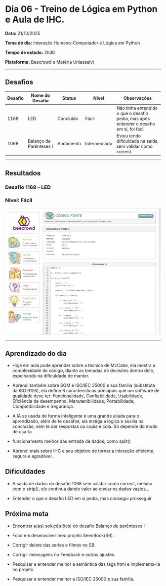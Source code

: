 # Dia 06 - Treino de Lógica em Python e Aula de IHC.

**Data:** 21/10/2025

**Tema do dia:** Interação Humano-Computador e Lógica em Python

**Tempo de estudo:** 2h30

**Plataforma:** Beecrowd e Matéria Uniasselvi

---

## Desafios

| Desafio | Nome do Desafio         | Status    | Nível         | Observações                                                                             |
| ------- | ----------------------- | --------- | ------------- | --------------------------------------------------------------------------------------- |
| 1168    | LED                     | Concluído | Fácil         | Não tinha entendido o que o desafio pedia, mas após entender o desafio em si, foi fácil |
| 1068    | Balanço de Parênteses I | Andamento | Intermediário | Estou tendo dificuldade na saída, sem validar como correct                              |

---

## Resultados

### Desafio 1168 – LED

### Nível: Fácil

![Print desafio 1168 - LED](prints/desafio1168.png)

---

## Aprendizado do dia

- Hoje em aula pude aprender sobre a técnica de McCabe, ela mostra a complexidade do código, diante as tomadas de decisões dentro dele, espelhando na dificuldade de manter.

- Aprendi também sobre SQM e ISO/IEC 25000 e sua família (substituta da ISO 9126), ela define 8 características principais que um software de qualidade deve ter: Funcionalidade, Confiabilidade, Usabilidade, Eficiência de desempenho, Manutenibilidade, Portabilidade, Compatibilidade e Segurança.

- A IA se usada de forma inteligente é uma grande aliada para o aprendizado, além de te desafiar, ela instiga a lógica e auxilia na conclusão, sem te dar respostas ou copia e cola. Só depende do modo de usa-la

- funcionamento melhor das entrada de dados, como split()

- Aprendi mais sobre IHC e seu objetivo de tornar a interação eficiente, segura e agradável.

## Dificuldades

- A saída de dados do desafio 1068 sem validar como correct, mesmo com o strip(), ele continua dando valor ao enviar os dados vazios...

- Entender o que o desafio LED em si pedia, mas consegui prosseguir

## Próxima meta

- Encontrar a(as) solução(ões) do desafio Balanço de parênteses I

- Foco em desenvolver meu projeto SeenBook(SB).

- Corrigir delete das series e filmes no SB.

- Corrigir mensagens no Feedback e outros ajustes.

- Pesquisar e entender melhor a semântica das tags html e implementa-la no projeto.

- Pesquisar e entender melhor a ISO/IEC 25000 e sua família.

